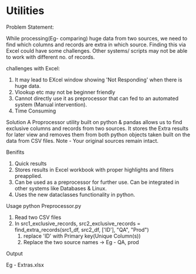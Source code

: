 # Utilities
Problem Statement:

While processing(Eg- comparing) huge data from two sources, we need to find which columns and records are extra in which source. Finding this via Excel could have some challenges. Other systems/ scripts may not be able to work with different no. of records.

challenges with Excel:
  1. It may lead to EXcel window showing 'Not Responding' when there is huge data.
  2. Vlookup etc may not be beginner friendly
  3. Cannot directly use it as preprocessor that can fed to an automated system (Manual intervention).
  4. Time Consuming

Solution
A Proprocessor utility built on python & pandas allows us to find exclusive columns and records from two sources. It stores the Extra results for later view and removes them from both python objects taken built on the data from CSV files. Note - Your original sources remain intact.

Benifits
1. Quick results
2. Stores results in Excel workbook with proper highlights and filters preapplied.
3. Can be used as a preprocessor for further use. Can be integrated in other systems like Databases & Linux.
4. Uses the new dataclasses functionality in python.

Usage
python Preprocessor.py

1. Read two CSV files 
2. In src1_exclusive_records, src2_exclusive_records = find_extra_records(src1_df, src2_df, ['ID'], "QA", "Prod")
   1. replace 'ID' with Primary key(Unique Column(s))
   2. Replace the two source names -> Eg - QA, prod

Output

Eg - Extras.xlsx






 
